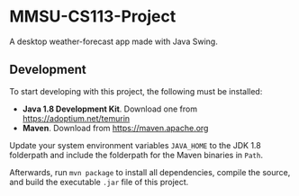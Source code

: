 # MMSU-CS113-Project

A desktop weather-forecast app made with Java Swing.

## Development

To start developing with this project, the following must be installed:

- **Java 1.8 Development Kit**. Download one from https://adoptium.net/temurin
- **Maven**. Download from https://maven.apache.org

Update your system environment variables `JAVA_HOME` to the JDK 1.8 folderpath and include the folderpath for the Maven binaries in `Path`.

Afterwards, run `mvn package` to install all dependencies, compile the source, and build the executable `.jar` file of this project.
